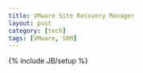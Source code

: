 ```yaml
---
title: VMware Site Recovery Manager
layout: post
category: [tech]
tags: [VMware, SRM]
---
```

{% include JB/setup %}
